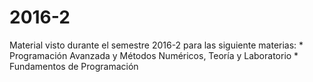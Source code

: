 # 2016-2
Material visto durante el semestre 2016-2 para las siguiente materias:
	* Programación Avanzada y Métodos Numéricos, Teoría y Laboratorio
	* Fundamentos de Programación
